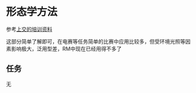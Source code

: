 # 形态学方法
参考[上交的培训资料](https://sjtu-robomaster-team.github.io/vision-learning-1/)

这部分简单了解即可，在电赛等任务简单的比赛中应用比较多，但受环境光照等因素影响极大，泛用型差，RM中现在已经用得不多了

## 任务
无
